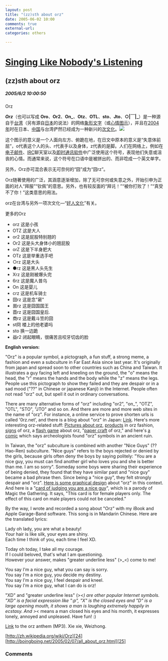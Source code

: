 ```yaml
---
layout: post
title: "(zz)sth about orz"
date: 2005-06-02 10:00
comments: true
external-url: 
categories: others

---
```


# [Singing Like Nobody's Listening][1]

   [1]: index.html

## (zz)sth about orz

##### 2005/6/2 10:00:50

Orz 

_**Orz**_（也可以写成 **Oro**、**Or2**、**On_**、**Otz**、**OTL**、**sto**、**Jto**、**○|￣|_**）是一种源自于[台湾][2]（另有源自[日本][3]的说法）的网络[象形文字][4]（或[心情图示][5]），并且在[2004年][6]时在日本、[中国][7]与台湾俨然已经成为一种新兴的[次文化][8]。![][9]

   [2]: http://zh.wikipedia.org/wiki/%E5%8F%B0%E7%81%A3 (台湾)
   [3]: http://zh.wikipedia.org/wiki/%E6%97%A5%E6%9C%AC (日本)
   [4]: http://zh.wikipedia.org/wiki/%E8%B1%A1%E5%BD%A2%E6%96%87%E5%AD%97 (象形文字)
   [5]: http://zh.wikipedia.org/w/index.php?title=%E5%BF%83%E6%83%85%E5%9C%96%E7%A4%BA&action=edit (心情图示)
   [6]: http://zh.wikipedia.org/wiki/2004%E5%B9%B4 (2004年)
   [7]: http://zh.wikipedia.org/wiki/%E4%B8%AD%E5%9C%8B (中国)
   [8]: http://zh.wikipedia.org/wiki/%E6%AC%A1%E6%96%87%E5%8C%96 (次文化)
   [9]: http://www.boingboing.net/images/orz.jpg

这个图示的意义是一个人面向左方、俯跪在地，在日文中原本的意义是“失意体前屈”，o代表这个人的头、r代表手以及身体，z代表的是脚。人们在网络上，例如在[电子邮件][10]、[IRC][11]聊天室以及[即时通讯软件][12]中广泛使用这个符号，表现他们失意或沮丧的心情。而通常来说，这个符号在口语中是被拼出的、而非唸成一个英文单字。

   [10]: http://zh.wikipedia.org/wiki/%E9%9B%BB%E5%AD%90%E9%83%B5%E4%BB%B6 (电子邮件)
   [11]: http://zh.wikipedia.org/wiki/IRC (IRC)
   [12]: http://zh.wikipedia.org/wiki/%E5%8D%B3%E6%97%B6%E9%80%9A%E8%AE%AF%E8%BD%AF%E4%BB%B6 (即时通讯软件)

另外，Orz亦可混合表示无可奈何的“囧”成为“囧rz”。

Orz随著使用的广泛，其涵意逐渐增加，除了无可奈何或失意之外，开始引申为正面的对人“拜服”“钦佩”的意思。另外，也有较反面的“拜讬！”“被你打败了！”“真受不了你！”这类意思的用法。

orz在台湾与另外一项次文化—“[好人文化][13]”有关。

   [13]: http://zh.wikipedia.org/wiki/%E5%A5%BD%E4%BA%BA%E6%96%87%E5%8C%96 (好人文化)

更多的Orz 

  * orz 这是小孩 
  * OTZ 这是大人 
  * or2 这是屁股特别翘的 
  * Or2 这是头大身体小的翘屁股 
  * orZ 这是下半身肥大 
  * OTz 这是举重选手吧 
  * ○rz 这是大头 
  * ●rz 这是黑人头先生 
  * Xrz 这是刚被爆头完 
  * 6rz 这是魔人普乌 
  * On 这是婴儿 
  * crz 这是机车骑士 
  * 囧rz 这是念"窘"
  * 崮rz 这是囧国国王 
  * 莔rz 这是囧国皇后. 
  * 商rz 这是戴斗笠的囧 
  * st冏 楼上的他老婆吗 
  * sto 换一边跪 
  * 益r2 闭起眼睛，很痛苦且咬牙切齿的脸 

**English version:**

"Orz" is a popular symbol, a pictograph, a fun stuff, a strong meme, a fashion and even a subculture in Far East Asia since last year. It's originally from japan and spread soon to other countries such as China and Taiwan. It illustrates a guy facing left and kneeling on the ground, the "o" means the head, the "r" means the hands and the body while the "z" means the legs. People use this pictograph to show they failed and they are despair or in a sad mood ("??" in Chinese or japanese Kanji) in the Internet. People often not read "orz" out, but spell it out in ordinary conversations. 

There are many alternative forms of "orz" including "or2", "on_", "OTZ", "OTL", "STO", "JTO" and so on. And there are more and more web sites in the name of "orz". For instance, a online service to prove shorten urls is called '0rz.net', and there is a blog about "orz" in Japan: [Link][14]. Here's more interesting orz-related stuff: [Pictures about orz][15], [products][16] in orz fashion, [signs][17] of orz, a [flash game][18] about orz, "[paper craft][19] of orz," and here's [a comic][20] which says archeologists found "orz" symbols in an ancient ruin. 

   [14]: http://www.orz.jp/
   [15]: http://www.geocities.co.jp/HeartLand-Poplar/7890/kuzuoreru/kuzuoreru.html
   [16]: http://www3.tky.3web.ne.jp/~maps/shop-zasetsu00.htm
   [17]: http://aym.pekori.to/sign/kuzure.html
   [18]: http://www7.plala.or.jp/office-m/flash/gaku/gabutton.html
   [19]: http://www.dfnt.net/t/photo/your/craft_06suman.shtml
   [20]: http://comics.sina.com.tw/river/2005/01/index_27.html

In Taiwan, the "orz" subculture is combined with another "Nice Guys" (?? Hao-Ren) subculture. "Nice guys" refers to the boys rejected or denied by the girls, because girls often deny the boys by saying politely: "You are a nice guy, you must can find another girl who loves you and she is better than me. I am so sorry". Someday some boys were sharing their experience of being denied, they found that they have similar past and "nice guy" became a bad phrase then. Since being a "nice guy", they felt strongly despair and "orz". [Here is some graphical design][21] about "orz" in this context. And here is a "[card of judging you are a nice guy][22]", which is a parody of Magic the Gathering. It says, "This card is for female players only. The effect of this card on male players could not be canceled."

   [21]: http://stmail.fju.edu.tw/~b8810028/temp/taboo.htm
   [22]: http://moon.cse.yzu.edu.tw/~s902358/my/goodman/spb/images/goodman_card2.jpg

By the way, I wrote and recorded a song about "Orz" with my iBook and Apple Garage-Band software. This song is in Mandarin Chinese. Here are the translated lyrics:

Lady oh lady, you are what a beauty!   
Your hair is like silk, your eyes are shiny.   
Each time I think of you, each time I feel XD. 

Today oh today, I take all my courage.   
If I could beloved, that's what I am questioning.   
However your answer, makes "greater underline less" (>_<) come to me! 

You say I'm a nice guy, what you can say is sorry.   
You say I'm a nice guy, you decide my destiny.   
You say I'm a nice guy, I feel despair and kneel.   
You say I'm a nice guy, what I can do is orz! 

"XD" and "greater underline less" (>_<) are other popular Internet symbols. "XD" is a facial expression like ":p", "X" is the closed eyes and "D" is a large opening mouth, it shows a man is laughing extremely happily in ecstasy. And >_< means a man closed his eyes and his month, it expresses lonely, annoyed and unpleased. Have fun! :)  


[Link][23] to the orz anthem (MP3). Xie xie, Weizhong.   


   [23]: http://jedi.org/zonble/orz.mp3

[http://zh.wikipedia.org/wiki/Orz][24]  
[http://boingboing.net/2005/02/07/all_about_orz.html][25]

   [24]: http://zh.wikipedia.org/wiki/Orz
   [25]: http://boingboing.net/2005/02/07/all_about_orz.html

### Comments